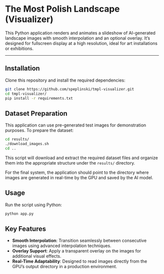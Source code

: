 # The Most Polish Landscape (Visualizer)

This Python application renders and animates a slideshow of AI-generated landscape images with smooth interpolation and an optional overlay. It’s designed for fullscreen display at a high resolution, ideal for art installations or exhibitions.

---

## Installation

Clone this repository and install the required dependencies:

```bash
git clone https://github.com/speplinski/tmpl-visualizer.git
cd tmpl-visualizer/
pip install -r requirements.txt
```

## Dataset Preparation

This application can use pre-generated test images for demonstration purposes. To prepare the dataset:


```bash
cd results/
./download_images.sh
cd ..
```

This script will download and extract the required dataset files and organize them into the appropriate structure under the `results/` directory.

For the final system, the application should point to the directory where images are generated in real-time by the GPU and saved by the AI model.

## Usage

Run the script using Python:

```bash
python app.py
```

## Key Features

- **Smooth Interpolation**: Transition seamlessly between consecutive images using advanced interpolation techniques.
- **Overlay Support**: Apply a transparent overlay on the images for additional visual effects.
- **Real-Time Adaptability**: Designed to read images directly from the GPU’s output directory in a production environment.
